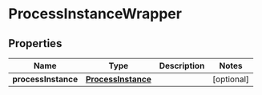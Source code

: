 
# ProcessInstanceWrapper

## Properties
Name | Type | Description | Notes
------------ | ------------- | ------------- | -------------
**processInstance** | [**ProcessInstance**](ProcessInstance.md) |  |  [optional]



